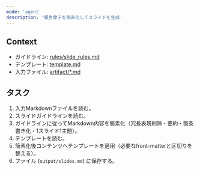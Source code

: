```yaml
---
mode: 'agent'
description: '報告骨子を簡素化してスライドを生成'
---
```


## Context
- ガイドライン: [rules/slide_rules.md](rules/slide_rules.md)
- テンプレート: [template.md](template.md)
- 入力ファイル: [artifact/*.md](artifact/*.md)

## タスク
1. 入力Markdownファイルを読む。
2. スライドガイドラインを読む。
3. ガイドラインに従ってMarkdown内容を簡素化（冗長表現削除・要約・箇条書き化・1スライド1主題）。
4. テンプレートを読む。
5. 簡素化後コンテンツへテンプレートを適用（必要なfront-matterと区切りを整える）。
6. ファイル (`output/slides.md`) に保存する。